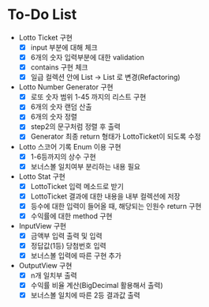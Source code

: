 # To-Do List
- Lotto Ticket 구현
    - [x] input 부분에 대해 체크
    - [x] 6개의 숫자 입력부분에 대한 validation
    - [x] contains 구현 체크
    - [x] 일급 컬렉션 안에 List<String> -> List<Integer> 로 변경(Refactoring)
 
- Lotto Number Generator 구현
    - [x] 로또 숫자 범위 1-45 까지의 리스트 구현
    - [x] 6개의 숫자 랜덤 산출
    - [x] 6개의 숫자 정렬
    - [x] step2의 문구처럼 정렬 후 출력
    - [x] Generator 최종 return 형태가 LottoTicket이 되도록 수정

- Lotto 스코어 기록 Enum 이용 구현
    - [x] 1-6등까지의 상수 구현
    - [x] 보너스볼 일치여부 분리하는 내용 필요
    
- Lotto Stat 구현
    - [x] LottoTicket 입력 메소드로 받기
    - [x] LottoTicket 결과에 대한 내용을 내부 컬렉션에 저장
    - [x] 등수에 대한 입력이 들어올 때, 해당되는 인원수 return 구현
    - [x] 수익률에 대한 method 구현
    
- InputView 구현
    - [x] 금액부 입력 출력 및 입력
    - [x] 정답값(1등) 당첨번호 입력
    - [x] 보너스볼 입력에 따른 구현 추가
 
- OutputView 구현
    - [x] n개 일치부 출력
    - [x] 수익률 비율 계산(BigDecimal 활용해서 출력)
    - [x] 보너스볼 일치에 따른 2등 결과값 출력